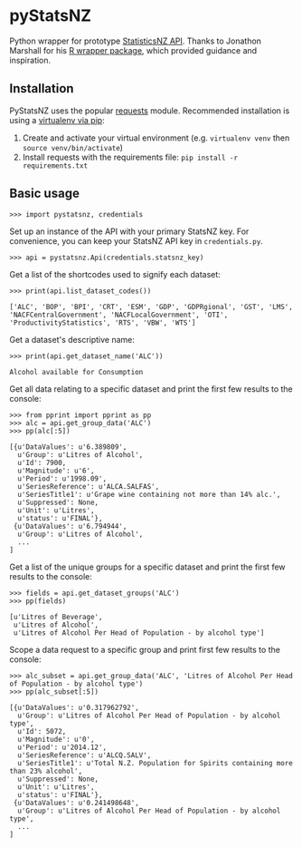 # pyStatsNZ
Python wrapper for prototype [StatisticsNZ API](https://statisticsnz.portal.azure-api.net/). Thanks to Jonathon Marshall for his [R wrapper package](https://github.com/jmarshallnz/statsNZ), which provided guidance and inspiration.


## Installation

PyStatsNZ uses the popular [requests](http://docs.python-requests.org/en/master/) module. Recommended installation is using a [virtualenv via pip](http://docs.python-guide.org/en/latest/dev/virtualenvs/):

1. Create and activate your virtual environment (e.g. `virtualenv venv` then `source venv/bin/activate`)
2. Install requests with the requirements file: `pip install -r requirements.txt`

## Basic usage

`>>> import pystatsnz, credentials`

Set up an instance of the API with your primary StatsNZ key. For convenience, you can keep your StatsNZ API key in `credentials.py`.

`>>> api = pystatsnz.Api(credentials.statsnz_key)`

Get a list of the shortcodes used to signify each dataset:

```
>>> print(api.list_dataset_codes())

['ALC', 'BOP', 'BPI', 'CRT', 'ESM', 'GDP', 'GDPRgional', 'GST', 'LMS', 'NACFCentralGovernment', 'NACFLocalGovernment', 'OTI', 'ProductivityStatistics', 'RTS', 'VBW', 'WTS']
```

Get a dataset's descriptive name:

```
>>> print(api.get_dataset_name('ALC'))

Alcohol available for Consumption
```

Get all data relating to a specific dataset and print the first few results to the console:

```
>>> from pprint import pprint as pp
>>> alc = api.get_group_data('ALC')
>>> pp(alc[:5])

[{u'DataValues': u'6.389809',
  u'Group': u'Litres of Alcohol',
  u'Id': 7900,
  u'Magnitude': u'6',
  u'Period': u'1998.09',
  u'SeriesReference': u'ALCA.SALFAS',
  u'SeriesTitle1': u'Grape wine containing not more than 14% alc.',
  u'Suppressed': None,
  u'Unit': u'Litres',
  u'status': u'FINAL'},
 {u'DataValues': u'6.794944',
  u'Group': u'Litres of Alcohol',
  ...
]
```

Get a list of the unique groups for a specific dataset and print the first few results to the console:

```
>>> fields = api.get_dataset_groups('ALC')
>>> pp(fields)

[u'Litres of Beverage',
 u'Litres of Alcohol',
 u'Litres of Alcohol Per Head of Population - by alcohol type']
```

Scope a data request to a specific group and print first few results to the console:

```
>>> alc_subset = api.get_group_data('ALC', 'Litres of Alcohol Per Head of Population - by alcohol type')
>>> pp(alc_subset[:5])

[{u'DataValues': u'0.317962792',
  u'Group': u'Litres of Alcohol Per Head of Population - by alcohol type',
  u'Id': 5072,
  u'Magnitude': u'0',
  u'Period': u'2014.12',
  u'SeriesReference': u'ALCQ.SALV',
  u'SeriesTitle1': u'Total N.Z. Population for Spirits containing more than 23% alcohol',
  u'Suppressed': None,
  u'Unit': u'Litres',
  u'status': u'FINAL'},
 {u'DataValues': u'0.241498648',
  u'Group': u'Litres of Alcohol Per Head of Population - by alcohol type',
  ...
]
```
